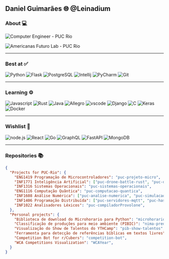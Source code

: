 ## Daniel Guimarães 🌐 @Leinadium

### About 💻

![Computer Engineer - PUC Rio](https://badgen.net/badge/%F0%9F%93%95%20%20Student%20at/Computer%20Engineer%20-%20PUC%20Rio/green/)

![Americanas Futuro Lab - PUC Rio](https://badgen.net/badge/%F0%9F%92%BC%20Working%20at/Americanas%20Futuro%20Lab%20-%20PUC%20Rio/red/)

---
### Best at ✅ 

![Python](https://img.shields.io/badge/-Python-00c226?style=flat&logo=python)
![Flask](https://img.shields.io/badge/-Flask-007817?style=flat&logo=flask)
![PostgreSQL](https://img.shields.io/badge/-PostgreSQL-00c226?style=flat&logo=postgresql)
![Intellij](https://img.shields.io/badge/-Intellij-007817?style=flat&logo=intellijidea)
![PyCharm](https://img.shields.io/badge/-PyCharm-00c226?style=flat&logo=pycharm)
![Git](https://img.shields.io/badge/-Git-007817?style=flat&logo=git)

---
### Learning ⚙

![Javascript](https://img.shields.io/badge/-Javascript-008fa8?style=flat&logo=javascript)
![Rust](https://img.shields.io/badge/-Rust-004552?style=flat&logo=rust)
![Java](https://img.shields.io/badge/-Java-008fa8?style=flat&logo=java)
![Allegro](https://img.shields.io/badge/-Allegro-004552?style=flat&logo=allegro)
![vscode](https://img.shields.io/badge/-vsCode-008fa8?style=flat&logo=visualstudiocode)
![Django](https://img.shields.io/badge/-Django-004552?style=flat&logo=django)
![C](https://img.shields.io/badge/-C-008fa8?style=flat&logo=c)
![Keras](https://img.shields.io/badge/-Keras-004552?style=flat&logo=keras)
![Docker](https://img.shields.io/badge/-Docker-008fa8?style=flat&logo=docker) 

---
### Wishlist 💭

![node.js](https://img.shields.io/badge/-Node.js-a9b500?style=flat&logo=nodedotjs)
![React](https://img.shields.io/badge/-React-757d00?style=flat&logo=react)
![Go](https://img.shields.io/badge/-Go-a9b500?style=flat&logo=go)
![GraphQL](https://img.shields.io/badge/-GraphQL-757d00?style=flat&logo=graphql)
![FastAPI](https://img.shields.io/badge/-FastAPI-a9b500?style=flat&logo=fastapi)
![MongoDB](https://img.shields.io/badge/-MongoDB-757d00?style=flat&logo=mongodb)

---
### Repositories 📚

```json
{
  "Projects for PUC-Rio": {
    "ENG1419 Programação de Microcontroladores": "puc-projeto-micro",
    "INF1771 Inteligência Artificial": ["puc-drone-battle-rust", "puc-drone-battle", "puc-prolog-inf1771"],
    "INF1316 Sistemas Operacionais": "puc-sistemas-operacionais",
    "ENG1116 Computação Quântica": "puc-computacao-quantica",
    "INF1608 Análise Numérica": ["puc-analise-numerica", "puc-simulacao-tecido"],
    "INF1406 Programação Distribuída": ["puc-servidores-mqtt", "puc-hash-distribuido"],
    "INF1022 Analisadores Léxicos": "puc-compiladorProvolone",
  },
  "Personal projects": {
    "Biblioteca de download do Microhorario para Python": "microhorario-dl",
    "Classificação de produções para meio ambiente (PIBIC)": "nima-predict",
    "Visualização do Show de Talentos do YTHCamp": "pib-show-talentos",
    "Ferramenta para detecção de referências bíblicas em textos livres": "bible-match",
    "Competition Bot for r/Cubers": "competition-bot",
    "WCA Competitions Visualization": "WCAYear",
  }
}
```
